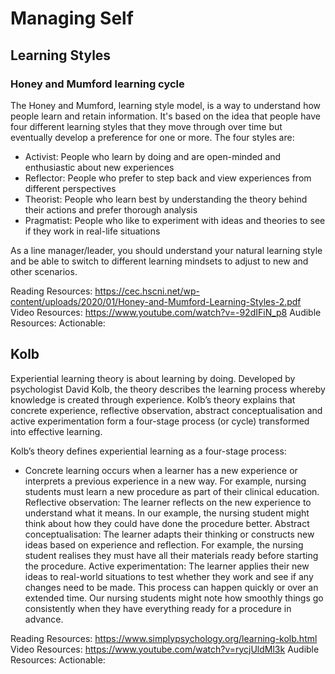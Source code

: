 # Managing Self

## Learning Styles

### Honey and Mumford learning cycle

The Honey and Mumford, learning style model, is a way to understand how people learn and retain information. It's based on the idea that people have four different learning styles that they move through over time but eventually develop a preference for one or more. The four styles are: 

 - Activist: People who learn by doing and are open-minded and enthusiastic about new experiences 
 - Reflector: People who prefer to step back and view experiences from different perspectives 
 - Theorist: People who learn best by understanding the theory behind their actions and prefer thorough analysis 
 - Pragmatist: People who like to experiment with ideas and theories to see if they work in real-life situations 

As a line manager/leader, you should understand your natural learning style and be able to switch to different learning mindsets to adjust to new and other scenarios.

Reading Resources: https://cec.hscni.net/wp-content/uploads/2020/01/Honey-and-Mumford-Learning-Styles-2.pdf
Video Resources: https://www.youtube.com/watch?v=-92dIFiN_p8 
Audible Resources:
Actionable: 

## Kolb

Experiential learning theory is about learning by doing. Developed by psychologist David Kolb, the theory describes the learning process whereby knowledge is created through experience. Kolb’s theory explains that concrete experience, reflective observation, abstract conceptualisation and active experimentation form a four-stage process (or cycle) transformed into effective learning. 

Kolb’s theory defines experiential learning as a four-stage process: 

 - Concrete learning occurs when a learner has a new experience or interprets a previous experience in a new way. For example, nursing students must learn a new procedure as part of their clinical education.
 Reflective observation: The learner reflects on the new experience to understand what it means. In our example, the nursing student might think about how they could have done the procedure better.
 Abstract conceptualisation: The learner adapts their thinking or constructs new ideas based on experience and reflection. For example, the nursing student realises they must have all their materials ready before starting the procedure.
 Active experimentation: The learner applies their new ideas to real-world situations to test whether they work and see if any changes need to be made. This process can happen quickly or over an extended time. Our nursing students might note how smoothly things go consistently when they have everything ready for a procedure in advance.

Reading Resources: https://www.simplypsychology.org/learning-kolb.html
Video Resources: https://www.youtube.com/watch?v=rycjUldMl3k
Audible Resources:
Actionable: 
